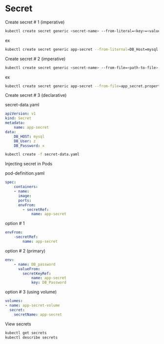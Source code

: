 # Secret

Create secret # 1 (imperative)

```bash
kubectl create secret generic <secret-name> --from-literal=<key>=<value>
```

ex

```bash
kubectl create secret generic app-secret --from-liternal=DB_Host=mysql --from-liternal=DB_User=root --from-liternal=DB_Password=paswrd
```

Create secret # 2 (imperative)

```bash
kubectl create secret generic <secret-name> --from-file=<path-to-file>
```

ex

```bash
kubectl create secret generic app-secret --from-file=app_secret.properties
```

Create secret # 3 (declarative)

secret-data.yaml

```yaml
apiVersion: v1
kind: Secret
metadata:
    name: app-secret
data:
    DB_HOST: mysql
    DB_User: z
    DB_Password: x
```

```bash
kubectl create -f secret-data.yaml
```

Injecting secret in Pods

pod-definition.yaml

```yaml
spec:
    containers:
    - name:
      image:
      ports:
      envFrom:
        - secretRef:
            name: app-secret
```

option # 1

```yaml
envFrom:
    -secretRef:
        name: app-secret
```

option # 2 (primary)

```yaml
env:
    - name: DB_password
      valueFrom:
        secretKeyRef:
            name: app-secret
            key: DB_Password
```

option # 3 (using volume)

```yaml
volumes:
- name: app-secret-volume
  secret:
    secretName: app-secret
```

View secrets

```bash
kubectl get secrets
kubectl describe secrets
```
